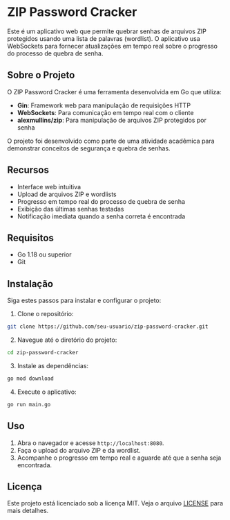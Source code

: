 # ZIP Password Cracker

Este é um aplicativo web que permite quebrar senhas de arquivos ZIP protegidos usando uma lista de palavras (wordlist). O aplicativo usa WebSockets para fornecer atualizações em tempo real sobre o progresso do processo de quebra de senha.

## Sobre o Projeto

O ZIP Password Cracker é uma ferramenta desenvolvida em Go que utiliza:
- **Gin**: Framework web para manipulação de requisições HTTP
- **WebSockets**: Para comunicação em tempo real com o cliente
- **alexmullins/zip**: Para manipulação de arquivos ZIP protegidos por senha

O projeto foi desenvolvido como parte de uma atividade acadêmica para demonstrar conceitos de segurança e quebra de senhas.

## Recursos

- Interface web intuitiva
- Upload de arquivos ZIP e wordlists
- Progresso em tempo real do processo de quebra de senha
- Exibição das últimas senhas testadas
- Notificação imediata quando a senha correta é encontrada

## Requisitos

- Go 1.18 ou superior
- Git

## Instalação

Siga estes passos para instalar e configurar o projeto:

1. Clone o repositório:
```bash
git clone https://github.com/seu-usuario/zip-password-cracker.git
```

2. Navegue até o diretório do projeto:
```bash
cd zip-password-cracker
```

3. Instale as dependências:
```bash
go mod download
```

4. Execute o aplicativo:
```bash
go run main.go
```

## Uso

1. Abra o navegador e acesse `http://localhost:8080`.
2. Faça o upload do arquivo ZIP e da wordlist.
3. Acompanhe o progresso em tempo real e aguarde até que a senha seja encontrada.

## Licença

Este projeto está licenciado sob a licença MIT. Veja o arquivo [LICENSE](LICENSE) para mais detalhes.

